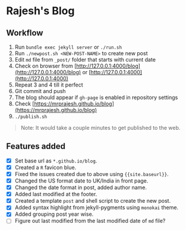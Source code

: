 # Rajesh's Blog

## Workflow

1. Run `bundle exec jekyll server` or `./run.sh`
2. Run `./newpost.sh <NEW-POST-NAME>` to create new post
3. Edit `md` file from `_post/` folder that starts with current date
4. Check on browser from [http://127.0.0.1:4000/blog](http://127.0.0.1:4000/blog) or [http://127.0.0.1:4000](http://127.0.0.1:4000)
5. Repeat 3 and 4 till it perfect
6. Git commit and push
7. The blog should appear if `gh-page` is enabled in repository settings
8. Check [https://mrprajesh.github.io/blog](https://mrprajesh.github.io/blog)
9. `./publish.sh`

> Note: It would take a couple minutes to get published to the web.


## Features added

- [x] Set base url as `*.github.io/blog`.
- [x] Created a `R` favicon blue.
- [x] Fixed the issues created due to above using `{{site.baseurl}}`.
- [x] Changed the US format date to UK/India in front page.
- [x] Changed the date format in post, added author name.
- [x] Added last modified at the footer.
- [x] Created a template `post` and shell script to create the new post.
- [x] Added syntax highlight from jekyll-pygments using `monokai` theme.
- [x] Added grouping post year wise.
- [ ] Figure out last modified from the last modified date of `md` file?
